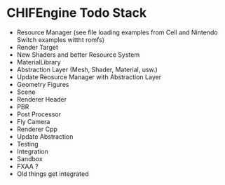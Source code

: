 # CHIFEngine Todo Stack

- Resource Manager (see file loading examples from Cell and Nintendo Switch examples wittht romfs)
- Render Target
- New Shaders and better Resource System
- MaterialLibrary
- Abstraction Layer (Mesh, Shader, Material, usw.)
- Update Reosurce Manager with Abstraction Layer
- Geometry Figures
- Scene
- Renderer Header
- PBR
- Post Processor
- Fly Camera
- Renderer Cpp
- Update Abstraction
- Testing
- Integration
- Sandbox
- FXAA ?
- Old things get integrated 